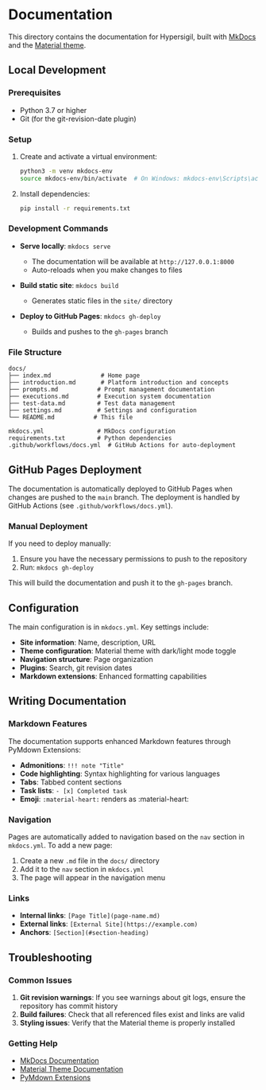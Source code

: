 # Documentation

This directory contains the documentation for Hypersigil, built with [MkDocs](https://www.mkdocs.org/) and the [Material theme](https://squidfunk.github.io/mkdocs-material/).

## Local Development

### Prerequisites

- Python 3.7 or higher
- Git (for the git-revision-date plugin)

### Setup

1. Create and activate a virtual environment:
   ```bash
   python3 -m venv mkdocs-env
   source mkdocs-env/bin/activate  # On Windows: mkdocs-env\Scripts\activate
   ```

2. Install dependencies:
   ```bash
   pip install -r requirements.txt
   ```

### Development Commands

- **Serve locally**: `mkdocs serve`
  - The documentation will be available at `http://127.0.0.1:8000`
  - Auto-reloads when you make changes to files

- **Build static site**: `mkdocs build`
  - Generates static files in the `site/` directory

- **Deploy to GitHub Pages**: `mkdocs gh-deploy`
  - Builds and pushes to the `gh-pages` branch

### File Structure

```
docs/
├── index.md              # Home page
├── introduction.md       # Platform introduction and concepts
├── prompts.md           # Prompt management documentation
├── executions.md        # Execution system documentation
├── test-data.md         # Test data management
├── settings.md          # Settings and configuration
└── README.md           # This file

mkdocs.yml               # MkDocs configuration
requirements.txt         # Python dependencies
.github/workflows/docs.yml  # GitHub Actions for auto-deployment
```

## GitHub Pages Deployment

The documentation is automatically deployed to GitHub Pages when changes are pushed to the `main` branch. The deployment is handled by GitHub Actions (see `.github/workflows/docs.yml`).

### Manual Deployment

If you need to deploy manually:

1. Ensure you have the necessary permissions to push to the repository
2. Run: `mkdocs gh-deploy`

This will build the documentation and push it to the `gh-pages` branch.

## Configuration

The main configuration is in `mkdocs.yml`. Key settings include:

- **Site information**: Name, description, URL
- **Theme configuration**: Material theme with dark/light mode toggle
- **Navigation structure**: Page organization
- **Plugins**: Search, git revision dates
- **Markdown extensions**: Enhanced formatting capabilities

## Writing Documentation

### Markdown Features

The documentation supports enhanced Markdown features through PyMdown Extensions:

- **Admonitions**: `!!! note "Title"`
- **Code highlighting**: Syntax highlighting for various languages
- **Tabs**: Tabbed content sections
- **Task lists**: `- [x] Completed task`
- **Emoji**: `:material-heart:` renders as :material-heart:

### Navigation

Pages are automatically added to navigation based on the `nav` section in `mkdocs.yml`. To add a new page:

1. Create a new `.md` file in the `docs/` directory
2. Add it to the `nav` section in `mkdocs.yml`
3. The page will appear in the navigation menu

### Links

- **Internal links**: `[Page Title](page-name.md)`
- **External links**: `[External Site](https://example.com)`
- **Anchors**: `[Section](#section-heading)`

## Troubleshooting

### Common Issues

1. **Git revision warnings**: If you see warnings about git logs, ensure the repository has commit history
2. **Build failures**: Check that all referenced files exist and links are valid
3. **Styling issues**: Verify that the Material theme is properly installed

### Getting Help

- [MkDocs Documentation](https://www.mkdocs.org/)
- [Material Theme Documentation](https://squidfunk.github.io/mkdocs-material/)
- [PyMdown Extensions](https://facelessuser.github.io/pymdown-extensions/)
